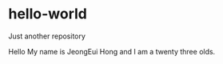 # hello-world
Just another repository

Hello
My name is JeongEui Hong and I am a twenty three olds.
